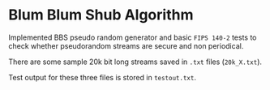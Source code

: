 # Blum Blum Shub Algorithm

Implemented BBS pseudo random generator and basic `FIPS 140-2` tests to check whether pseudorandom streams are secure and non periodical.

There are some sample 20k bit long streams saved in `.txt` files (`20k_X.txt`).

Test output for these three files is stored in `testout.txt`.